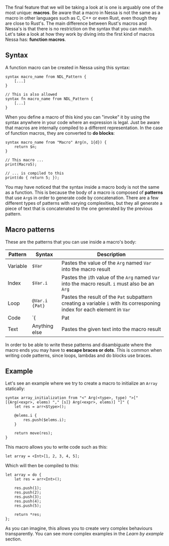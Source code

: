 The final feature that we will be taking a look at is one is arguably one of the most unique: **macros**.
Be aware that a macro in Nessa is not the same as a macro in other languages such as C, C++ or even Rust, even though they are 
close to Rust's. The main difference between Rust's macros and Nessa's is that there is no restriction on the syntax that you can match.
Let's take a look at how they work by diving into the first kind of macros Nessa has: **function macros**.

## Syntax

A function macro can be created in Nessa using this syntax:

```
syntax macro_name from NDL_Pattern {
    [...]
}

// This is also allowed
syntax fn macro_name from NDL_Pattern {
    [...]
}
```

When you define a macro of this kind you can "invoke" it by using the syntax anywhere in your code where an expression is legal. Just be aware that 
macros are internally compiled to a different representation. In the case of function macros, they are converted to **do blocks**:

```
syntax macro_name from "Macro" Arg(n, 1{d}) {
    return $n;
}

// This macro ...
print(Macro5);

// ... is compiled to this
print(do { return 5; });
```

You may have noticed that the syntax inside a macro body is not the same as a function. This is because the body of a macro is composed of
**patterns** that use `Arg`s in order to generate code by concatenation. There are a few different types of patterns with varying complexities,
but they all generate a piece of text that is concatenated to the one generated by the previous pattern.

## Macro patterns

These are the patterns that you can use inside a macro's body:

| Pattern  | Syntax               | Description                                                          |
| -------- | -------------------- | -------------------------------------------------------------------- |
| Variable | `$Var`               | Pastes the value of the `Arg` named `Var` into the macro result      |
| Index    | `$Var.i`             | Pastes the `i`th value of the `Arg` named `Var` into the macro result. `i` must also be an `Arg` |
| Loop     | `@Var.i {Pat}`       | Pastes the result of the `Pat` subpattern creating a variable `i` with its corresponing index for each element in `Var` |
| Code     | `{| Pat |}`          | Gets the result of the `Pat` subpattern and executes the resulting code. Pastes anything that is passed to `emit` (more information in its own section) |
| Text     | Anything else        | Pastes the given text into the macro result                                  |

In order to be able to write these patterns and disambiguate where the macro ends you may have to **escape braces or dots**.
This is common when writing code patterns, since loops, lambdas and do blocks use braces.

## Example

Let's see an example where we try to create a macro to initialize an `Array` statically:

```
syntax array_initialization from "<" Arg(<type>, type) ">[" [{Arg(<expr>, elems) "," [s]} Arg(<expr>, elems)] "]" {
    let res = arr<$type>();

    @elems.i {
        res.push($elems.i);
    }
    
    return move(res);
}
```

This macro allows you to write code such as this:

```
let array = <Int>[1, 2, 3, 4, 5];
```

Which will then be compiled to this:

```
let array = do {
    let res = arr<Int>();

    res.push(1);
    res.push(2);
    res.push(3);
    res.push(4);
    res.push(5);

    return *res;
};
```

As you can imagine, this allows you to create very complex behaviours transparently. You can see more 
complex examples in the *Learn by example* section.